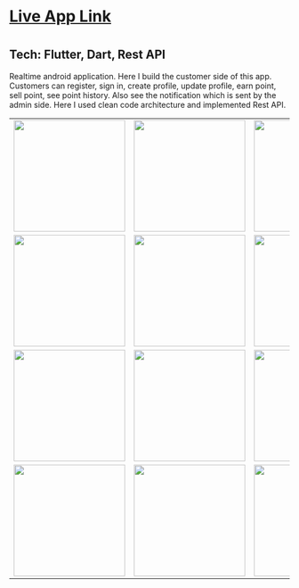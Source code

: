 <h1><a href = "https://play.google.com/store/apps/details?id=com.unnoti.unnoti">Live App Link</a><h1>
<h2>Tech: Flutter, Dart, Rest API</h2>
<p>Realtime android application. Here I build the customer side of this app. Customers can register, sign in, create profile, update profile, earn point, sell point, see point history. Also see the notification which is sent by the admin side. Here I used clean code architecture and implemented Rest API.</p>


<table>
  <tr>
    <td align="center"><img src="https://github.com/kafi015/Unnoti/assets/85091859/e1c371c6-7085-4d6b-a7df-7dd482c6d3a6" width="200" /></td>
    <td align="center"><img src="https://github.com/kafi015/Unnoti/assets/85091859/a76cf3c6-b988-4e01-9af7-d92f5ba4fc8d" width="200" /></td>
    <td align="center"><img src="https://github.com/kafi015/Unnoti/assets/85091859/16bbab87-2358-43f1-a80d-b2809bbdeb95" width="200" /></td>
    <td align="center"><img src="https://github.com/kafi015/Unnoti/assets/85091859/81e74ca3-99e4-4c2f-a762-483085ead47f" width="200" /></td>
    <td align="center"><img src="https://github.com/kafi015/Unnoti/assets/85091859/bb06b5fb-f08c-4c0f-908c-b10a4af136e8" width="200" /></td>
  </tr>
  <tr>
    <td align="center"><img src="https://github.com/kafi015/Unnoti/assets/85091859/350c74eb-260b-477f-bf8f-85eb0429ce40" width="200" /></td>
    <td align="center"><img src="https://github.com/kafi015/Unnoti/assets/85091859/e7478976-1ced-421e-b11d-308fa4267e24" width="200" /></td>
    <td align="center"><img src="https://github.com/kafi015/Unnoti/assets/85091859/3d3c7114-0ad6-4145-b819-5cf7f9645ca0" width="200" /></td>
    <td align="center"><img src="https://github.com/kafi015/Unnoti/assets/85091859/6cf9ced6-aa34-49f4-9e5f-3d66ca8c4141" width="200" /></td>
    <td align="center"><img src="https://github.com/kafi015/Unnoti/assets/85091859/790b04e4-e758-41bc-9283-9dec4848bdac" width="200" /></td>
  </tr>
  <tr>
    <td align="center"><img src="https://github.com/kafi015/Unnoti/assets/85091859/b855f847-89b7-4a6a-9d78-da20169beefb" width="200" /></td>
    <td align="center"><img src="https://github.com/kafi015/Unnoti/assets/85091859/e85f912e-f567-433b-8885-61f0992b8d21" width="200" /></td>
    <td align="center"><img src="https://github.com/kafi015/Unnoti/assets/85091859/61846787-b5fe-492c-bedd-8d99c20ec4d4" width="200" /></td>
    <td align="center"><img src="https://github.com/kafi015/Unnoti/assets/85091859/73b13c61-7ba1-4fed-9c4b-3b2c8d714766" width="200" /></td>
    <td align="center"><img src="https://github.com/kafi015/Unnoti/assets/85091859/b9ad8d58-230e-49e2-b090-09d02391883c" width="200" /></td>
  </tr>
  <tr>
    <td align="center"><img src="https://github.com/kafi015/Unnoti/assets/85091859/a577b695-8875-4ecb-bc2e-d8cda712625" width="200" /></td>
    <td align="center"><img src="https://github.com/kafi015/Unnoti/assets/85091859/6a35ada5-24a1-40c7-8901-26537da73194" width="200" /></td>
    <td align="center"><img src="https://github.com/kafi015/Unnoti/assets/85091859/564a741d-fec8-4672-8bb1-366a0b51e5d3" width="200" /></td>
    <td align="center"><img src="https://github.com/kafi015/Unnoti/assets/85091859/058cea9a-0efe-4efc-928e-d46ed86f852f" width="200" /></td>
  
  </tr>
</table>
